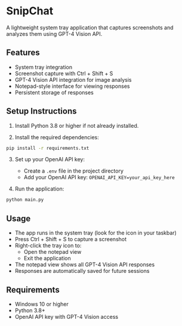 # SnipChat

A lightweight system tray application that captures screenshots and analyzes them using GPT-4 Vision API.

## Features

- System tray integration
- Screenshot capture with Ctrl + Shift + S
- GPT-4 Vision API integration for image analysis
- Notepad-style interface for viewing responses
- Persistent storage of responses

## Setup Instructions

1. Install Python 3.8 or higher if not already installed.

2. Install the required dependencies:
```bash
pip install -r requirements.txt
```

3. Set up your OpenAI API key:
   - Create a `.env` file in the project directory
   - Add your OpenAI API key: `OPENAI_API_KEY=your_api_key_here`

4. Run the application:
```bash
python main.py
```

## Usage

- The app runs in the system tray (look for the icon in your taskbar)
- Press Ctrl + Shift + S to capture a screenshot
- Right-click the tray icon to:
  - Open the notepad view
  - Exit the application
- The notepad view shows all GPT-4 Vision API responses
- Responses are automatically saved for future sessions

## Requirements

- Windows 10 or higher
- Python 3.8+
- OpenAI API key with GPT-4 Vision access 